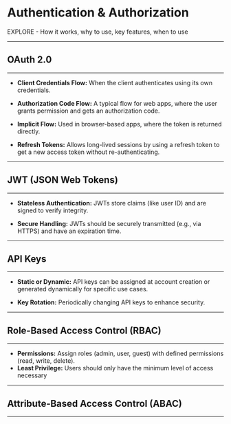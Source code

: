 # Authentication & Authorization

EXPLORE - How it works, why to use, key features, when to use

---
## OAuth 2.0
---

* **Client Credentials Flow:** When the client authenticates using its own credentials.

* **Authorization Code Flow:** A typical flow for web apps, where the user grants permission and gets an authorization code.

* **Implicit Flow:** Used in browser-based apps, where the token is returned directly.

* **Refresh Tokens:** Allows long-lived sessions by using a refresh token to get a new access token without re-authenticating.

---
## JWT (JSON Web Tokens)
---

* **Stateless Authentication:** JWTs store claims (like user ID) and are signed to verify integrity.

* **Secure Handling:** JWTs should be securely transmitted (e.g., via HTTPS) and have an expiration time.

---
## API Keys
---

* **Static or Dynamic:** API keys can be assigned at account creation or generated dynamically for specific use cases.

* **Key Rotation:** Periodically changing API keys to enhance security.

---
## Role-Based Access Control (RBAC)
---

* **Permissions:** Assign roles (admin, user, guest) with defined permissions (read, write, delete).
* **Least Privilege:** Users should only have the minimum level of access necessary

---
## Attribute-Based Access Control (ABAC)
---